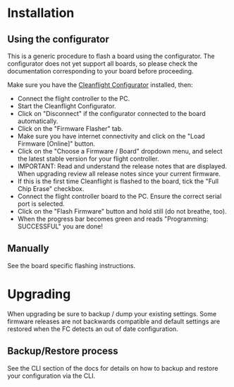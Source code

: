 # Installation

## Using the configurator
This is a generic procedure to flash a board using the configurator. The configurator does not yet support all boards, so please check the documentation corresponding to your board before proceeding.

Make sure you have the [Cleanflight Configurator](https://github.com/cleanflight/cleanflight-configurator) installed, then:

* Connect the flight controller to the PC.
* Start the Cleanflight Configurator.
* Click on "Disconnect" if the configurator connected to the board automatically.
* Click on the "Firmware Flasher" tab.
* Make sure you have internet connectivity and click on the "Load Firmware [Online]" button.
* Click on the "Choose a Firmware / Board" dropdown menu, and select the latest stable version for your flight controller.
* IMPORTANT: Read and understand the release notes that are displayed.  When upgrading review all release notes since your current firmware.
* If this is the first time Cleanflight is flashed to the board, tick the "Full Chip Erase" checkbox.
* Connect the flight controller board to the PC.  Ensure the correct serial port is selected.
* Click on the "Flash Firmware" button and hold still (do not breathe, too).
* When the progress bar becomes green and reads "Programming: SUCCESSFUL" you are done!

## Manually

See the board specific flashing instructions.

# Upgrading

When upgrading be sure to backup / dump your existing settings.  Some firmware releases are not backwards compatible and default settings are restored when the FC detects an out of date configuration.

## Backup/Restore process

See the CLI section of the docs for details on how to backup and restore your configuration via the CLI.
